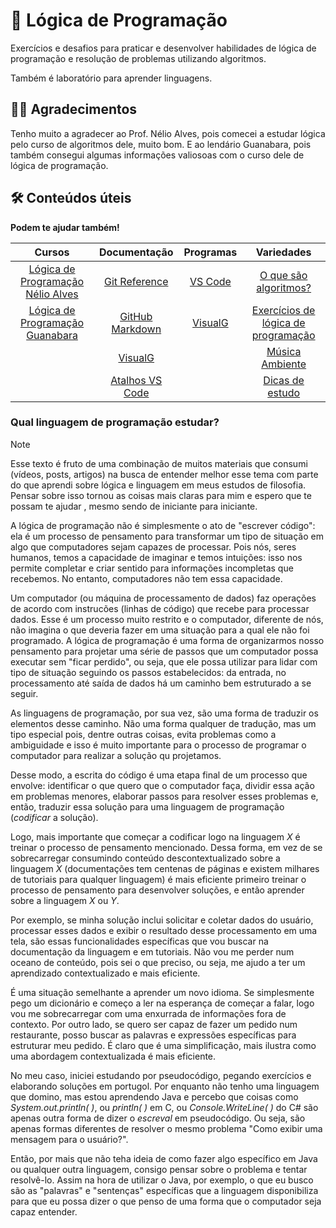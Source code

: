 # 🧮 Lógica de Programação

Exercícios e desafios para praticar e desenvolver habilidades de lógica de programação e resolução de problemas utilizando algoritmos.

Também é laboratório para aprender linguagens.

## 🤝🏼 Agradecimentos

Tenho muito a agradecer ao Prof. Nélio Alves, pois comecei a estudar lógica pelo curso de algoritmos dele, muito bom. E ao lendário Guanabara, pois também consegui algumas informações valiosoas com o curso dele de lógica de programação.

## 🛠 Conteúdos úteis

**Podem te ajudar também!**
 
 
| Cursos | Documentação | Programas | Variedades | 
|:------:|:------------:|:---------:|:----:|
| [Lógica de Programação Nélio Alves](https://www.udemy.com/course/curso-algoritmos-logica-de-programacao/) | [Git Reference](https://git-scm.com/docs) | [VS Code](https://code.visualstudio.com/docs/introvideos/basics) | [O que são algoritmos?](https://www.youtube.com/watch?v=dvNp575fwzQ) |
| [Lógica de Programação Guanabara](https://www.youtube.com/playlist?list=PLHz_AreHm4dmSj0MHol_aoNYCSGFqvfXV) | [GitHub Markdown](https://docs.github.com/pt/get-started/writing-on-github/getting-started-with-writing-and-formatting-on-github/basic-writing-and-formatting-syntax) | [VisualG](https://visualg3.com.br/) | [Exercícios de lógica de programação](https://www.computersciencemaster.com.br/exercicios-de-logica-de-programacao/) |
|        | [VisualG](http://manual.visualg3.com.br/doku.php?id=manual) |               | [Música Ambiente](https://youtu.be/Fnbd5z8kJFk?si=PjJARK-dDjVBFtpg) |
|        | [Atalhos VS Code](https://www.crio.do/blog/vs-code-shortcuts/) |                | [Dicas de estudo](https://www.youtube.com/watch?v=Xfgc3ZDtwTQ) | 



### Qual linguagem de programação estudar?

> [!NOTE]
> Esse texto é fruto de uma combinação de muitos materiais que consumi (vídeos, posts, artigos) na busca de entender melhor esse tema com parte do que aprendi sobre lógica e linguagem em meus estudos de filosofia. Pensar sobre isso tornou as coisas mais claras para mim e espero que te possam te ajudar , mesmo sendo de iniciante para iniciante.

A lógica de programação não é simplesmente o ato de "escrever código": ela é um processo de pensamento para transformar um tipo de situação em algo que computadores sejam capazes de processar. Pois nós, seres humanos, temos a capacidade de imaginar e temos intuições: isso nos permite completar e criar sentido para informações incompletas que recebemos. No entanto, computadores não tem essa capacidade.

Um computador (ou máquina de processamento de dados) faz operações de acordo com instrucões (linhas de código) que recebe para processar dados. Esse é um processo muito restrito e o computador, diferente de nós, não imagina o que deveria fazer em uma situação para a qual ele não foi programado. A lógica de programação é uma forma de organizarmos nosso pensamento para projetar uma série de passos que um computador possa executar sem "ficar perdido", ou seja, que ele possa utilizar para lidar com tipo de situação seguindo os passos estabelecidos: da entrada, no processamento até saída de dados há um caminho bem estruturado a se seguir.

As linguagens de programação, por sua vez, são uma forma de traduzir os elementos desse caminho. Não uma forma qualquer de tradução, mas um tipo especial pois, dentre outras coisas, evita problemas como a ambiguidade e isso é muito importante para o processo de programar o computador para realizar a solução qu projetamos.

Desse modo, a escrita do código é uma etapa final de um processo que envolve: identificar o que quero que o computador faça, dividir essa ação em problemas menores, elaborar passos para resolver esses problemas e, então, traduzir essa solução para uma linguagem de programação (*codificar* a solução). 

Logo, mais importante que começar a codificar logo na linguagem *X* é treinar o processo de pensamento mencionado. Dessa forma, em vez de se sobrecarregar consumindo conteúdo descontextualizado sobre a linguagem *X* (documentações tem centenas de páginas e existem milhares de tutoriais para qualquer linguagem) é mais eficiente primeiro treinar o processo de pensamento para desenvolver soluções, e então aprender sobre a linguagem *X* ou *Y*.

Por exemplo, se minha solução inclui solicitar e coletar dados do usuário, processar esses dados e exibir o resultado desse processamento em uma tela, são essas funcionalidades específicas que vou buscar na documentação da linguagem e em tutoriais. Não vou me perder num oceano de conteúdo, pois sei o que preciso, ou seja, me ajudo a ter um aprendizado contextualizado e mais eficiente.

É uma situação semelhante a aprender um novo idioma. Se simplesmente pego um dicionário e começo a ler na esperança de começar a falar, logo vou me sobrecarregar com uma enxurrada de informações fora de contexto. Por outro lado, se quero ser capaz de fazer um pedido num restaurante, posso buscar as palavras e expressões específicas para estruturar meu pedido. É claro que é uma simplificação, mais ilustra como uma abordagem contextualizada é mais eficiente.

No meu caso, iniciei estudando por pseudocódigo, pegando exercícios e elaborando soluções em portugol. Por enquanto <!-- 10.09.2023 --> não tenho uma linguagem que domino, mas estou aprendendo Java e percebo que coisas como *System.out.println(  )*, ou *println( )* em C, ou *Console.WriteLine( )* do C# são apenas outra forma de dizer o *escreval* em pseudocódigo. Ou seja, são apenas formas diferentes de resolver o mesmo problema "Como exibir uma mensagem para o usuário?". 

Então, por mais que não teha ideia de como fazer algo específico em Java ou qualquer outra linguagem, consigo pensar sobre o problema e tentar resolvê-lo. Assim na hora de utilizar o Java, por exemplo, o que eu busco são as "palavras" e "sentenças" específicas que a linguagem disponibiliza para que eu possa dizer o que penso de uma forma que o computador seja capaz entender.